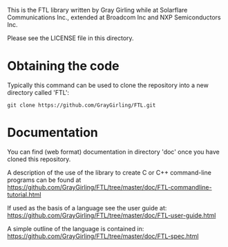 This is the FTL library written by Gray Girling while at Solarflare
Communications Inc., extended at Broadcom Inc and NXP Semiconductors Inc.

Please see the LICENSE file in this directory.

# Obtaining the code

Typically this command can be used to clone the repository into a new
directory called 'FTL':

```
git clone https://github.com/GrayGirling/FTL.git
```

# Documentation

You can find (web format) documentation in directory 'doc' once you have cloned
this repository.

A description of the use of the library to create C or C++ command-line
programs can be found at
https://github.com/GrayGirling/FTL/tree/master/doc/FTL-commandline-tutorial.html

If used as the basis of a language see the user guide at:
https://github.com/GrayGirling/FTL/tree/master/doc/FTL-user-guide.html

A simple outline of the language is contained in:
https://github.com/GrayGirling/FTL/tree/master/doc/FTL-spec.html

